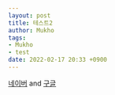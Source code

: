 ```yaml
---
layout: post
title: 테스트2
author: Mukho
tags:
- Mukho
- test
date: 2022-02-17 20:33 +0900
---
```

[네이버](https://www.naver.com/) and [구글](https://google.com/)


<script src="https://utteranc.es/client.js"
        repo="mukholisk/mukholisk.github.io"
        issue-term="pathname"
        theme="dark-blue"
        crossorigin="anonymous"
        async>
</script>